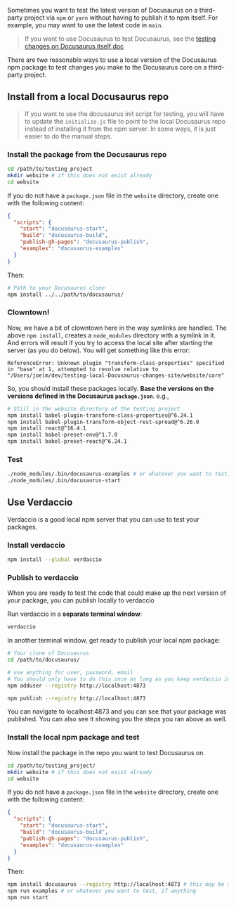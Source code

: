 Sometimes you want to test the latest version of Docusaurus on a third-party project via `npm` or `yarn` without having to publish it to npm itself. For example, you may want to use the latest code in `main`.

> If you want to use Docusaurus to test Docusaurus, see the [testing changes on Docusaurus itself doc](./testing-changes-on-Docusaurus-itself.md)

There are two reasonable ways to use a local version of the Docusaurus npm package to test changes you make to the Docusaurus core on a third-party project.

## Install from a local Docusaurus repo

> If you want to use the docusaurus init script for testing, you will have to update the `initialize.js` file to point to the local Docusaurus repo instead of installing it from the npm server. In some ways, it is just easier to do the manual steps.

### Install the package from the Docusaurus repo

```bash
cd /path/to/testing_project
mkdir website # if this does not exist already
cd website
```

If you do not have a `package.json` file in the `website` directory, create one with the following content:

```json
{
  "scripts": {
    "start": "docusaurus-start",
    "build": "docusaurus-build",
    "publish-gh-pages": "docusaurus-publish",
    "examples": "docusaurus-examples"
  }
}
```

Then:

```sh
# Path to your Docusaurus clone
npm install ../../path/to/docusaurus/
```

### Clowntown!

Now, we have a bit of clowntown here in the way symlinks are handled. The above `npm install`, creates a `node_modules` directory with a symlink in it. And errors will result if you try to access the local site after starting the server (as you do below). You will get something like this error:

```
ReferenceError: Unknown plugin "transform-class-properties" specified in "base" at 1, attempted to resolve relative to "/Users/joelm/dev/testing-local-Docusaurus-changes-site/website/core"

```

So, you should install these packages locally. **Base the versions on the versions defined in the Docusaurus `package.json`**. e.g.,

```bash
# Still in the website directory of the testing project
npm install babel-plugin-transform-class-properties@^6.24.1
npm install babel-plugin-transform-object-rest-spread@^6.26.0
npm install react@^16.4.1
npm install babel-preset-env@^1.7.0
npm install babel-preset-react@^6.24.1
```

### Test

```bash
./node_modules/.bin/docusaurus-examples # or whatever you want to test, if anything
./node_modules/.bin/docusaurus-start
```

## Use Verdaccio

Verdaccio is a good local npm server that you can use to test your packages.

### Install verdaccio

```bash
npm install --global verdaccio
```

### Publish to verdaccio

When you are ready to test the code that could make up the next version of your package, you can publish locally to verdaccio

Run verdaccio in a **separate terminal window**:

```bash
verdaccio
```

In another terminal window, get ready to publish your local npm package:

```bash
# Your clone of Docusaurus
cd /path/to/docusaurus/

# use anything for user, password, email
# You should only have to do this once as long as you keep verdaccio installed
npm adduser --registry http://localhost:4873

npm publish --registry http://localhost:4873
```

You can navigate to localhost:4873 and you can see that your package was published. You can also see it showing you the steps you ran above as well.

### Install the local npm package and test

Now install the package in the repo you want to test Docusaurus on.

```bash
cd /path/to/testing_project/
mkdir website # if this does not exist already
cd website
```

If you do not have a `package.json` file in the `website` directory, create one with the following content:

```json
{
  "scripts": {
    "start": "docusaurus-start",
    "build": "docusaurus-build",
    "publish-gh-pages": "docusaurus-publish",
    "examples": "docusaurus-examples"
  }
}
```

Then:

```bash
npm install docusaurus --registry http://localhost:4873 # this may be slower than the normal npm registry
npm run examples # or whatever you want to test, if anything
npm run start
```
